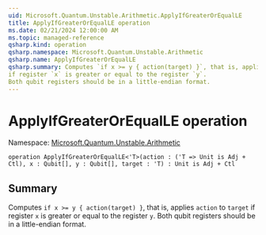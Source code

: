```yaml
---
uid: Microsoft.Quantum.Unstable.Arithmetic.ApplyIfGreaterOrEqualLE
title: ApplyIfGreaterOrEqualLE operation
ms.date: 02/21/2024 12:00:00 AM
ms.topic: managed-reference
qsharp.kind: operation
qsharp.namespace: Microsoft.Quantum.Unstable.Arithmetic
qsharp.name: ApplyIfGreaterOrEqualLE
qsharp.summary: Computes `if x >= y { action(target) }`, that is, applies `action` to `target`
if register `x` is greater or equal to the register `y`.
Both qubit registers should be in a little-endian format.
---
```


# ApplyIfGreaterOrEqualLE operation

Namespace: [Microsoft.Quantum.Unstable.Arithmetic](xref:Microsoft.Quantum.Unstable.Arithmetic)

```qsharp
operation ApplyIfGreaterOrEqualLE<'T>(action : ('T => Unit is Adj + Ctl), x : Qubit[], y : Qubit[], target : 'T) : Unit is Adj + Ctl
```

## Summary
Computes `if x >= y { action(target) }`, that is, applies `action` to `target`
if register `x` is greater or equal to the register `y`.
Both qubit registers should be in a little-endian format.
